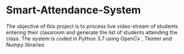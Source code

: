 # Smart-Attendance-System
The objective of this project is to process live video-stream of students entering their classroom and generate the list of students attending the class. The system is coded in Python 3.7 using OpenCv , Tkinter and Numpy libraries 

